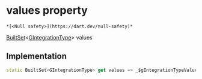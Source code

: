 


# values property




    *[<Null safety>](https://dart.dev/null-safety)*




[BuiltSet](https://pub.dev/documentation/built_collection/5.1.1/built_collection/BuiltSet-class.html)&lt;[GIntegrationType](../../third_party_yonomi_graphql_schema_schema.docs.schema.gql/GIntegrationType-class.md)> values
  







## Implementation

```dart
static BuiltSet<GIntegrationType> get values => _$gIntegrationTypeValues;
```








